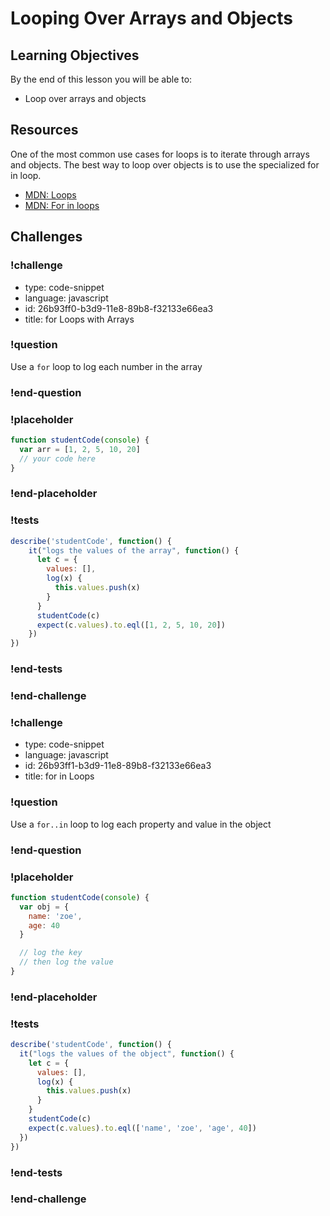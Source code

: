 # Looping Over Arrays and Objects

## Learning Objectives

By the end of this lesson you will be able to:

* Loop over arrays and objects

## Resources

One of the most common use cases for loops is to iterate through arrays and objects. The
best way to loop over objects is to use the specialized for in loop.

* [MDN: Loops](https://developer.mozilla.org/en-US/docs/Web/JavaScript/Guide/Loops_and_iteration)
* [MDN: For in loops](https://developer.mozilla.org/en-US/docs/Web/JavaScript/Reference/Statements/for...in)

## Challenges

<!-- Question -->

### !challenge

* type: code-snippet
* language: javascript
* id: 26b93ff0-b3d9-11e8-89b8-f32133e66ea3
* title: for Loops with Arrays

### !question

Use a `for` loop to log each number in the array

### !end-question

### !placeholder

```js
function studentCode(console) {
  var arr = [1, 2, 5, 10, 20]
  // your code here
}
```

### !end-placeholder

### !tests

```js
describe('studentCode', function() {
    it("logs the values of the array", function() {
      let c = {
        values: [],
        log(x) {
          this.values.push(x)
        }
      }
      studentCode(c)
      expect(c.values).to.eql([1, 2, 5, 10, 20])
    })
})
```
### !end-tests

### !end-challenge

<!-- Question -->

### !challenge

* type: code-snippet
* language: javascript
* id: 26b93ff1-b3d9-11e8-89b8-f32133e66ea3
* title: for in Loops

### !question

Use a `for..in` loop to log each property and value in the object

### !end-question

### !placeholder

```js
function studentCode(console) {
  var obj = {
    name: 'zoe',
    age: 40
  }

  // log the key
  // then log the value
}
```

### !end-placeholder

### !tests

```js
describe('studentCode', function() {
  it("logs the values of the object", function() {
    let c = {
      values: [],
      log(x) {
        this.values.push(x)
      }
    }
    studentCode(c)
    expect(c.values).to.eql(['name', 'zoe', 'age', 40])
  })
})
```

### !end-tests

### !end-challenge
